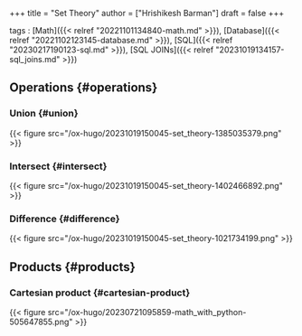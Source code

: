 +++
title = "Set Theory"
author = ["Hrishikesh Barman"]
draft = false
+++

tags
: [Math]({{< relref "20221101134840-math.md" >}}), [Database]({{< relref "20221102123145-database.md" >}}), [SQL]({{< relref "20230217190123-sql.md" >}}), [SQL JOINs]({{< relref "20231019134157-sql_joins.md" >}})


## Operations {#operations}


### Union {#union}

{{< figure src="/ox-hugo/20231019150045-set_theory-1385035379.png" >}}


### Intersect {#intersect}

{{< figure src="/ox-hugo/20231019150045-set_theory-1402466892.png" >}}


### Difference {#difference}

{{< figure src="/ox-hugo/20231019150045-set_theory-1021734199.png" >}}


## Products {#products}


### Cartesian product {#cartesian-product}

{{< figure src="/ox-hugo/20230721095859-math_with_python-505647855.png" >}}
